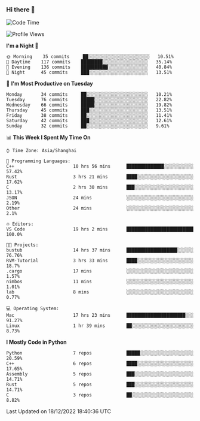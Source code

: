 ### Hi there 👋

<!--
**KarmaD7/KarmaD7** is a ✨ _special_ ✨ repository because its `README.md` (this file) appears on your GitHub profile.

Here are some ideas to get you started:

- 🔭 I’m currently working on ...
- 🌱 I’m currently learning ...
- 👯 I’m looking to collaborate on ...
- 🤔 I’m looking for help with ...
- 💬 Ask me about ...
- 📫 How to reach me: ...
- 😄 Pronouns: ...
- ⚡ Fun fact: ...
-->

<!--START_SECTION:waka-->
![Code Time](http://img.shields.io/badge/Code%20Time-167%20hrs%2037%20mins-blue)

![Profile Views](http://img.shields.io/badge/Profile%20Views-2-blue)

**I'm a Night 🦉** 

```text
🌞 Morning    35 commits     ██░░░░░░░░░░░░░░░░░░░░░░░   10.51% 
🌆 Daytime    117 commits    ████████░░░░░░░░░░░░░░░░░   35.14% 
🌃 Evening    136 commits    ██████████░░░░░░░░░░░░░░░   40.84% 
🌙 Night      45 commits     ███░░░░░░░░░░░░░░░░░░░░░░   13.51%

```
📅 **I'm Most Productive on Tuesday** 

```text
Monday       34 commits     ██░░░░░░░░░░░░░░░░░░░░░░░   10.21% 
Tuesday      76 commits     █████░░░░░░░░░░░░░░░░░░░░   22.82% 
Wednesday    66 commits     █████░░░░░░░░░░░░░░░░░░░░   19.82% 
Thursday     45 commits     ███░░░░░░░░░░░░░░░░░░░░░░   13.51% 
Friday       38 commits     ██░░░░░░░░░░░░░░░░░░░░░░░   11.41% 
Saturday     42 commits     ███░░░░░░░░░░░░░░░░░░░░░░   12.61% 
Sunday       32 commits     ██░░░░░░░░░░░░░░░░░░░░░░░   9.61%

```


📊 **This Week I Spent My Time On** 

```text
⌚︎ Time Zone: Asia/Shanghai

💬 Programming Languages: 
C++                      10 hrs 56 mins      ██████████████░░░░░░░░░░░   57.42% 
Rust                     3 hrs 21 mins       ████░░░░░░░░░░░░░░░░░░░░░   17.62% 
C                        2 hrs 30 mins       ███░░░░░░░░░░░░░░░░░░░░░░   13.17% 
JSON                     24 mins             ░░░░░░░░░░░░░░░░░░░░░░░░░   2.19% 
Other                    24 mins             ░░░░░░░░░░░░░░░░░░░░░░░░░   2.1%

🔥 Editors: 
VS Code                  19 hrs 2 mins       █████████████████████████   100.0%

🐱‍💻 Projects: 
bustub                   14 hrs 37 mins      ███████████████████░░░░░░   76.76% 
RVM-Tutorial             3 hrs 33 mins       ████░░░░░░░░░░░░░░░░░░░░░   18.7% 
.cargo                   17 mins             ░░░░░░░░░░░░░░░░░░░░░░░░░   1.57% 
nimbos                   11 mins             ░░░░░░░░░░░░░░░░░░░░░░░░░   1.01% 
lab                      8 mins              ░░░░░░░░░░░░░░░░░░░░░░░░░   0.77%

💻 Operating System: 
Mac                      17 hrs 23 mins      ██████████████████████░░░   91.27% 
Linux                    1 hr 39 mins        ██░░░░░░░░░░░░░░░░░░░░░░░   8.73%

```

**I Mostly Code in Python** 

```text
Python                   7 repos             █████░░░░░░░░░░░░░░░░░░░░   20.59% 
C++                      6 repos             ████░░░░░░░░░░░░░░░░░░░░░   17.65% 
Assembly                 5 repos             ███░░░░░░░░░░░░░░░░░░░░░░   14.71% 
Rust                     5 repos             ███░░░░░░░░░░░░░░░░░░░░░░   14.71% 
C                        3 repos             ██░░░░░░░░░░░░░░░░░░░░░░░   8.82%

```



 Last Updated on 18/12/2022 18:40:36 UTC
<!--END_SECTION:waka-->
